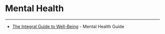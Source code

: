 # Mental Health

---

- [The Integral Guide to Well-Being](https://integralguide.com/) - Mental Health Guide
